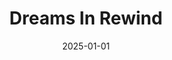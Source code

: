 ---
layout: track
title: Dreams In Rewind
permalink: /tracks/dreams-in-rewind/
description: "A StudioRich lo-fi track."
image: /assets/covers/dreams-in-rewind.webp
date: 2025-01-01
duration: "135.57"
album: "Stranger Vibes"
mood: []
genre: [lo-fi]
---